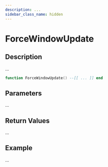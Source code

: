 ```yaml
---
description: ...
sidebar_class_name: hidden
---
```


# ForceWindowUpdate

## Description

...

```lua
function ForceWindowUpdate() --[[ ... ]] end
```

## Parameters

...

## Return Values

...

## Example

...

